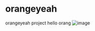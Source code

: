 # orangeyeah
orangeyeah project
hello orang
![image](http://img.qqhsh.com/uploads/allimg/140805/1-140P5111P3114.jpg)

